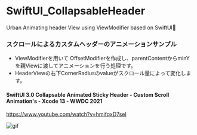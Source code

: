# SwiftUI_CollapsableHeader
Urban Animating header View using ViewModifier based on SwiftUI🤯

### スクロールによるカスタムヘッダーのアニメーションサンプル
- ViewModifierを用いて OffsetModifierを作成し、parentContentからminYを親Viewに渡してアニメーションを行う処理です。
- HeaderViewの右下CornerRadiusのvalueがスクロール量によって変化します。

#### SwiftUI 3.0 Collapsable Animated Sticky Header - Custom Scroll Animation's - Xcode 13 - WWDC 2021
https://www.youtube.com/watch?v=hmifqxD7seI

![gif](https://giphy.com/create/gifmaker/create)

